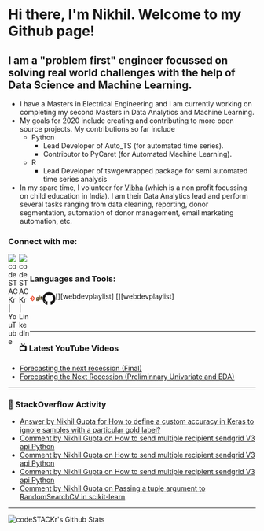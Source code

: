 # Hi there, I'm Nikhil. Welcome to my Github page!

## I am a "problem first" engineer focussed on solving real world challenges with the help of Data Science and Machine Learning.
- I have a Masters in Electrical Engineering and I am currently working on completing my second Masters in Data Analytics and Machine Learning.
- My goals for 2020 include creating and contributing to more open source projects. My contributions so far include
    - Python
        - Lead Developer of Auto_TS (for automated time series).
        - Contributor to PyCaret (for Automated Machine Learning).
    - R 
        - Lead Developer of tswgewrapped package for semi automated time series analysis
- In my spare time, I volunteer for [Vibha](https://vibha.org/) (which is a non profit focussing on child education in India). I am their Data Analytics lead and perform several tasks ranging from data cleaning, reporting, donor segmentation, automation of donor management, email marketing automation, etc.



### Connect with me:


[<img align="left" alt="codeSTACKr | YouTube" width="22px" src="https://cdn.jsdelivr.net/npm/simple-icons@v3/icons/youtube.svg" />][youtube]
[<img align="left" alt="codeSTACKr | LinkedIn" width="22px" src="https://cdn.jsdelivr.net/npm/simple-icons@v3/icons/linkedin.svg" />][linkedin]


<br />

### Languages and Tools:

[<img align="left" alt="Git" width="26px" src="https://raw.githubusercontent.com/github/explore/80688e429a7d4ef2fca1e82350fe8e3517d3494d/topics/git/git.png" />][webdevplaylist]
[<img align="left" alt="GitHub" width="26px" src="https://raw.githubusercontent.com/github/explore/78df643247d429f6cc873026c0622819ad797942/topics/github/github.png" />][webdevplaylist]

<br />
<br />

---

### 📺 Latest YouTube Videos
<!-- YOUTUBE:START -->
- [Forecasting the next recession (Final)](https://www.youtube.com/watch?v=ZQAJfAoSLbU)
- [Forecasting the Next Recession (Preliminnary Univariate and EDA)](https://www.youtube.com/watch?v=uerDq3WoMO8)
<!-- YOUTUBE:END -->

---

### 📕 StackOverflow Activity
<!-- STACKOVERFLOW:START -->
- [Answer by Nikhil Gupta for How to define a custom accuracy in Keras to ignore samples with a particular gold label?](https://stackoverflow.com/questions/47270722/how-to-define-a-custom-accuracy-in-keras-to-ignore-samples-with-a-particular-gol/62414273#62414273)
- [Comment by Nikhil Gupta on How to send multiple recipient sendgrid V3 api Python](https://stackoverflow.com/questions/50614977/how-to-send-multiple-recipient-sendgrid-v3-api-python/53873848#53873848)
- [Comment by Nikhil Gupta on How to send multiple recipient sendgrid V3 api Python](https://stackoverflow.com/questions/50614977/how-to-send-multiple-recipient-sendgrid-v3-api-python/58852864#58852864)
- [Comment by Nikhil Gupta on How to send multiple recipient sendgrid V3 api Python](https://stackoverflow.com/questions/50614977/how-to-send-multiple-recipient-sendgrid-v3-api-python/53873848#53873848)
- [Comment by Nikhil Gupta on Passing a tuple argument to RandomSearchCV in scikit-learn](https://stackoverflow.com/questions/61465988/passing-a-tuple-argument-to-randomsearchcv-in-scikit-learn)
<!-- STACKOVERFLOW:END -->



---

<img align="left" alt="codeSTACKr's Github Stats" src="https://github-readme-stats.vercel.app/api?username=codeSTACKr&show_icons=true&hide_border=true" />

[youtube]: https://www.youtube.com/channel/UCDB-YwusJ60Kly2rcGKSsmQ/
[stackoverflow]: https://stackoverflow.com/users/8925915/nikhil-gupta
[linkedin]: https://www.linkedin.com/in/guptanick/
